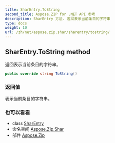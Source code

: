 ```yaml
---
title: SharEntry.ToString
second_title: Aspose.ZIP for .NET API 参考
description: SharEntry 方法. 返回表示当前条目的字符串
type: docs
weight: 10
url: /zh/net/aspose.zip.shar/sharentry/tostring/
---
```

## SharEntry.ToString method

返回表示当前条目的字符串。

```csharp
public override string ToString()
```

### 返回值

表示当前条目的字符串。

### 也可以看看

* class [SharEntry](../)
* 命名空间 [Aspose.Zip.Shar](../../sharentry/)
* 部件 [Aspose.Zip](../../../)


